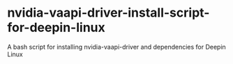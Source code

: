 # nvidia-vaapi-driver-install-script-for-deepin-linux
A bash script for installing nvidia-vaapi-driver and dependencies for Deepin Linux
